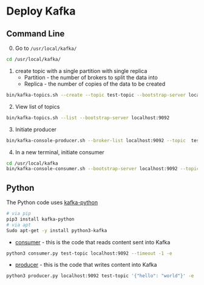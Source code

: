 # Deploy Kafka 

## Command Line 
0. Go to `/usr/local/kafka/`
```bash
cd /usr/local/kafka/
```

1. create topic with a single partition with single replica
   * Partition - the number of brokers to split the data into 
   * Replica - the number of copies of the data to be created
```bash 
bin/kafka-topics.sh --create --topic test-topic --bootstrap-server localhost:9092 --replication-factor 1 --partitions 1
```

2. View list of topics
```bash
bin/kafka-topics.sh --list --bootstrap-server localhost:9092
```

3. Initiate producer 
```bash
bin/kafka-console-producer.sh --broker-list localhost:9092 --topic  test-topic
```

4. In a new terminal, initiate consumer
```bash
cd /usr/local/kafka
bin/kafka-console-consumer.sh --bootstrap-server localhost:9092 --topic  test-topic --from-beginning
```

## Python 

The Python code uses [kafka-python](https://kafka-python.readthedocs.io/) 
```bash
# via pip
pip3 install kafka-python
# via apt
Sudo apt-get -y install python3-kafka
```

* [consumer](consumer.py) - this is the code that reads content sent into Kafka
```bash 
python3 consumer.py test-topic localhost:9092 --timeout -1 -e
```
* [producer](producer.py) - this is the code that writes content into Kafka
```bash 
python3 producer.py localhost:9092 test-topic '{"hello": "world"}' -e
```
